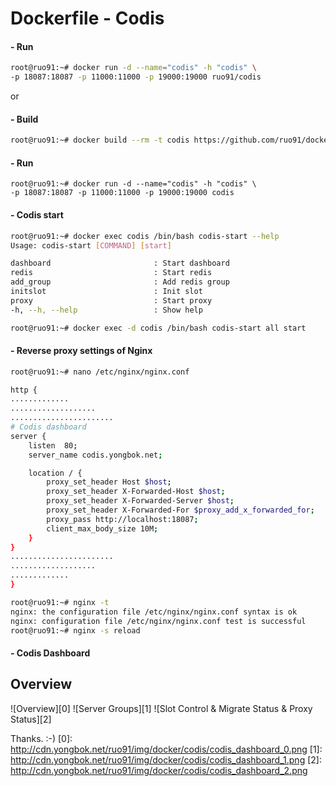 Dockerfile - Codis
=================
#### - Run
```sh
root@ruo91:~# docker run -d --name="codis" -h "codis" \
-p 18087:18087 -p 11000:11000 -p 19000:19000 ruo91/codis
```
or

#### - Build
```sh
root@ruo91:~# docker build --rm -t codis https://github.com/ruo91/docker-codis.git
```

#### - Run
```
root@ruo91:~# docker run -d --name="codis" -h "codis" \
-p 18087:18087 -p 11000:11000 -p 19000:19000 codis
```

#### - Codis start
```sh
root@ruo91:~# docker exec codis /bin/bash codis-start --help
Usage: codis-start [COMMAND] [start]

dashboard                       : Start dashboard
redis                           : Start redis
add_group                       : Add redis group
initslot                        : Init slot
proxy                           : Start proxy
-h, --h, --help                 : Show help
```

```sh
root@ruo91:~# docker exec -d codis /bin/bash codis-start all start
```

#### - Reverse proxy settings of Nginx
```sh
root@ruo91:~# nano /etc/nginx/nginx.conf
```

```sh
http {
.............
...................
.......................
# Codis dashboard
server {
    listen  80;
    server_name codis.yongbok.net;

    location / {
        proxy_set_header Host $host;
        proxy_set_header X-Forwarded-Host $host;
        proxy_set_header X-Forwarded-Server $host;
        proxy_set_header X-Forwarded-For $proxy_add_x_forwarded_for;
        proxy_pass http://localhost:18087;
        client_max_body_size 10M;
    }
}
.......................
...................
.............
}
```

```sh
root@ruo91:~# nginx -t 
nginx: the configuration file /etc/nginx/nginx.conf syntax is ok
nginx: configuration file /etc/nginx/nginx.conf test is successful
root@ruo91:~# nginx -s reload
```
#### - Codis Dashboard
Overview
--------
![Overview][0]
![Server Groups][1]
![Slot Control & Migrate Status & Proxy Status][2]

Thanks. :-)
[0]: http://cdn.yongbok.net/ruo91/img/docker/codis/codis_dashboard_0.png
[1]: http://cdn.yongbok.net/ruo91/img/docker/codis/codis_dashboard_1.png
[2]: http://cdn.yongbok.net/ruo91/img/docker/codis/codis_dashboard_2.png